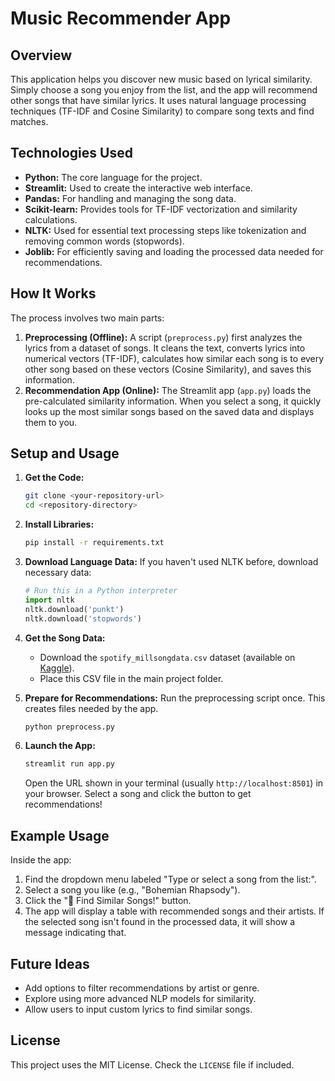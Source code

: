 # Music Recommender App

## Overview

This application helps you discover new music based on lyrical similarity. Simply choose a song you enjoy from the list, and the app will recommend other songs that have similar lyrics. It uses natural language processing techniques (TF-IDF and Cosine Similarity) to compare song texts and find matches.

## Technologies Used

* **Python:** The core language for the project.
* **Streamlit:** Used to create the interactive web interface.
* **Pandas:** For handling and managing the song data.
* **Scikit-learn:** Provides tools for TF-IDF vectorization and similarity calculations.
* **NLTK:** Used for essential text processing steps like tokenization and removing common words (stopwords).
* **Joblib:** For efficiently saving and loading the processed data needed for recommendations.

## How It Works

The process involves two main parts:

1.  **Preprocessing (Offline):** A script (`preprocess.py`) first analyzes the lyrics from a dataset of songs. It cleans the text, converts lyrics into numerical vectors (TF-IDF), calculates how similar each song is to every other song based on these vectors (Cosine Similarity), and saves this information.
2.  **Recommendation App (Online):** The Streamlit app (`app.py`) loads the pre-calculated similarity information. When you select a song, it quickly looks up the most similar songs based on the saved data and displays them to you.

## Setup and Usage

1.  **Get the Code:**
    ```bash
    git clone <your-repository-url>
    cd <repository-directory>
    ```

2.  **Install Libraries:**
    ```bash
    pip install -r requirements.txt
    ```

3.  **Download Language Data:**
    If you haven't used NLTK before, download necessary data:
    ```python
    # Run this in a Python interpreter
    import nltk
    nltk.download('punkt')
    nltk.download('stopwords')
    ```

4.  **Get the Song Data:**
    * Download the `spotify_millsongdata.csv` dataset (available on [Kaggle](https://www.kaggle.com/datasets/notshrirang/spotify-million-song-dataset/data)).
    * Place this CSV file in the main project folder.

5.  **Prepare for Recommendations:**
    Run the preprocessing script once. This creates files needed by the app.
    ```bash
    python preprocess.py
    ```

6.  **Launch the App:**
    ```bash
    streamlit run app.py
    ```
    Open the URL shown in your terminal (usually `http://localhost:8501`) in your browser. Select a song and click the button to get recommendations!

## Example Usage

Inside the app:

1.  Find the dropdown menu labeled "Type or select a song from the list:".
2.  Select a song you like (e.g., "Bohemian Rhapsody").
3.  Click the "🚀 Find Similar Songs!" button.
4.  The app will display a table with recommended songs and their artists. If the selected song isn't found in the processed data, it will show a message indicating that.

## Future Ideas

* Add options to filter recommendations by artist or genre.
* Explore using more advanced NLP models for similarity.
* Allow users to input custom lyrics to find similar songs.

## License

This project uses the MIT License. Check the `LICENSE` file if included.

